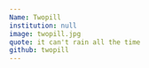 ```yaml
---
Name: Twopill
institution: null
image: twopill.jpg 
quote: it can't rain all the time
github: twopill
---
```

